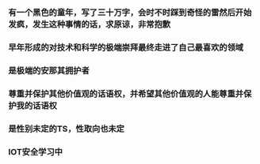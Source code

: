 ### 有一个黑色的童年，写了三十万字，会时不时踩到奇怪的雷然后开始发疯，发生这种事情的话，求原谅，非常抱歉
### 早年形成的对技术和科学的极端崇拜最终走进了自己最喜欢的领域
### 是极端的安那其拥护者
### 尊重并保护其他价值观的话语权，并希望其他价值观的人能尊重并保护我的话语权
### 是性别未定的TS，性取向也未定
### IOT安全学习中

<!--
**KSroido/KSroido** is a ✨ _special_ ✨ repository because its `README.md` (this file) appears on your GitHub profile.

Here are some ideas to get you started:

- 🔭 I’m currently working on ...
- 🌱 I’m currently learning ...
- 👯 I’m looking to collaborate on ...
- 🤔 I’m looking for help with ...
- 💬 Ask me about ...
- 📫 How to reach me: ...
- 😄 Pronouns: ...
- ⚡ Fun fact: ...
-->
